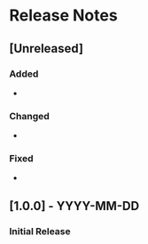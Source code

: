 # Release Notes

## [Unreleased]

### Added
- 

### Changed
- 

### Fixed
- 

## [1.0.0] - YYYY-MM-DD
### Initial Release
